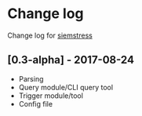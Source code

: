 # Change log
Change log for [siemstress](https://github.com/dogoncouch/siemstress)

## [0.3-alpha] - 2017-08-24
- Parsing
- Query module/CLI query tool
- Trigger module/tool
- Config file

